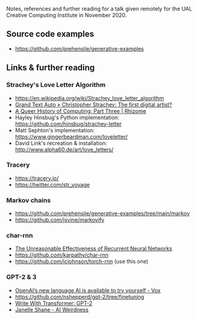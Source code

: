 Notes, references and further reading for a talk given remotely for the UAL Creative Computing Institute in November 2020.

## Source code examples
- https://github.com/prehensile/generative-examples

## Links & further reading
### Strachey's Love Letter Algorithm
- https://en.wikipedia.org/wiki/Strachey_love_letter_algorithm
- [Grand Text Auto » Christopher Strachey: The first digital artist?](https://grandtextauto.soe.ucsc.edu/2005/08/01/christopher-strachey-first-digital-artist/)
- [A Queer History of Computing: Part Three | Rhizome](https://rhizome.org/editorial/2013/apr/9/queer-history-computing-part-three/)
- Hayley Hinsbug's Python implementation: 	https://github.com/hinsbug/strachey-letter
- Matt Sephton's implementation: 
	https://www.gingerbeardman.com/loveletter/	
- David Link's recreation & installation:
	http://www.alpha60.de/art/love_letters/
	
### Tracery
- https://tracery.io/
- https://twitter.com/str_voyage

### Markov chains
- https://github.com/prehensile/generative-examples/tree/main/markov
- https://github.com/jsvine/markovify

### char-rnn
- [The Unreasonable Effectiveness of Recurrent Neural Networks](http://karpathy.github.io/2015/05/21/rnn-effectiveness/)
- https://github.com/karpathy/char-rnn
- https://github.com/jcjohnson/torch-rnn (use this one)

### GPT-2 & 3
- [OpenAI’s new language AI is available to try yourself - Vox](https://www.vox.com/2019/5/15/18623134/openai-language-ai-gpt2-poetry-try-it)
- https://github.com/nshepperd/gpt-2/tree/finetuning
- [Write With Transformer: GPT-2](https://transformer.huggingface.co/doc/gpt2-large)
- [Janelle Shane - AI Weirdness](https://aiweirdness.com/)